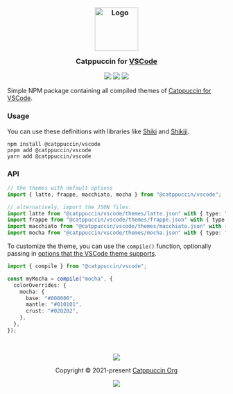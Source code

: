 <h3 align="center">
	<img src="https://raw.githubusercontent.com/catppuccin/catppuccin/main/assets/logos/exports/1544x1544_circle.png" width="100" alt="Logo"/><br/>
	<img src="https://raw.githubusercontent.com/catppuccin/catppuccin/main/assets/misc/transparent.png" height="30" width="0px"/>
	Catppuccin for <a href="https://github.com/catppuccin/vscode">VSCode</a>
	<img src="https://raw.githubusercontent.com/catppuccin/catppuccin/main/assets/misc/transparent.png" height="30" width="0px"/>
</h3>

<p align="center">
	<a href="https://github.com/catppuccin/vscode"><img src="https://img.shields.io/github/stars/catppuccin/vscode?colorA=363a4f&colorB=b7bdf8&style=for-the-badge"></a>
	<a href="https://github.com/catppuccin/vscode"><img src="https://img.shields.io/github/issues/catppuccin/vscode?colorA=363a4f&colorB=f5a97f&style=for-the-badge"></a>
	<a href="https://github.com/catppuccin/vscode"><img src="https://img.shields.io/github/contributors/catppuccin/vscode?colorA=363a4f&colorB=a6da95&style=for-the-badge"></a>
</p>

Simple NPM package containing all compiled themes of [Catppuccin for VSCode](https://github.com/catppuccin/vscode).

### Usage

You can use these definitions with libraries like [Shiki](https://github.com/shikijs/shiki) and [Shikiji](https://github.com/antfu/shikiji).

```console
npm install @catppuccin/vscode
pnpm add @catppuccin/vscode
yarn add @catppuccin/vscode
```

### API

```ts
// the themes with default options
import { latte, frappe, macchiato, mocha } from "@catppuccin/vscode";

// alternatively, import the JSON files:
import latte from "@catppuccin/vscode/themes/latte.json" with { type: "json" };
import frappe from "@catppuccin/vscode/themes/frappe.json" with { type: "json" };
import macchiato from "@catppuccin/vscode/themes/macchiato.json" with { type: "json" };
import mocha from "@catppuccin/vscode/themes/mocha.json" with { type: "json" };
```

To customize the theme, you can use the `compile()` function, optionally passing in [options that the VSCode theme supports](https://github.com/catppuccin/vscode/tree/main/packages/catppuccin-vsc#catppuccin-settings).

```ts
import { compile } from "@catppuccin/vscode";

const myMocha = compile("mocha", {
  colorOverrides: {
    mocha: {
      base: "#000000",
      mantle: "#010101",
      crust: "#020202",
    },
  },
});
```

&nbsp;

<p align="center">
  <img src="https://raw.githubusercontent.com/catppuccin/catppuccin/main/assets/footers/gray0_ctp_on_line.png" />
</p>

<p align="center">
	Copyright &copy; 2021-present <a href="https://github.com/catppuccin" target="_blank">Catppuccin Org</a>
</p>

<p align="center">
	<a href="https://github.com/catppuccin/catppuccin/blob/main/LICENSE"><img src="https://img.shields.io/static/v1.svg?style=for-the-badge&label=License&message=MIT&logoColor=d9e0ee&colorA=363a4f&colorB=b7bdf8"/></a>
</p>
